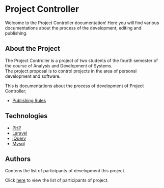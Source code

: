 # Project Controller

Welcome to the Project Controller documentation! Here you will find various documentations about the process of the development, editing and publishing.

## About the Project

The Project Controller is a project of two students of the fourth semester of the course of Analysis and Development of Systems. <br>
The project proposal is to control projects in the area of personal development and software.


This is documentations about the process of development of Project Controller;

* [Publishing Rules](docs/Rules.md) 


## Technologies


* [PHP](http://php.net/)
* [Laravel](https://laravel.com/docs/5.7)
* [jQuery](https://jquery.com/)
* [Mysql](https://www.mysql.com/)


## Authors


Contens the list of participants of development this project.

Click [here](docs/Authors.md) to view the list of participants of project.


